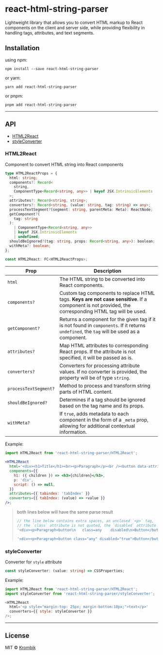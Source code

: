 # react-html-string-parser

Lightweight library that allows you to convert HTML markup to React components on the client and server side, while providing flexibility in handling tags, attributes, and text segments.

## Installation

using npm:

```
npm install --save react-html-string-parser
```

or yarn:

```
yarn add react-html-string-parser
```

or pnpm:

```
pnpm add react-html-string-parser
```

---

## API

- [HTML2React](#html2react)
- [styleConverter](#styleconverter)

### HTML2React

Component to convert HTML string into React components

```ts
type HTML2ReactProps = {
  html: string;
  components?: Record<
    string,
    ComponentType<Record<string, any>> | keyof JSX.IntrinsicElements
  >;
  attributes?: Record<string, string>;
  converters?: Record<string, (value: string, tag: string) => any>;
  processTextSegment?(segment: string, parentMeta: Meta): ReactNode;
  getComponent?(
    tag: string
  ):
    | ComponentType<Record<string, any>>
    | keyof JSX.IntrinsicElements
    | undefined;
  shouldBeIgnored?(tag: string, props: Record<string, any>): boolean;
  withMeta?: boolean;
};

const HTML2React: FC<HTML2ReactProps>;
```

| Prop                  | Description                                                                                                                                           |
| --------------------- | ----------------------------------------------------------------------------------------------------------------------------------------------------- |
| `html`                | The HTML string to be converted into React components.                                                                                                |
| `components?`         | Custom tag components to replace HTML tags. **Keys are not case sensitive**. If a component is not provided, the corresponding HTML tag will be used. |
| `getComponent?`       | Returns a component for the given tag if it is not found in `components`. If it returns `undefined`, the `tag` will be used as a component.           |
| `attributes?`         | Map HTML attributes to corresponding React props. If the attribute is not specified, it will be passed as is.                                         |
| `converters?`         | Converters for processing attribute values. If no converter is provided, the property will be of type `string`.                                       |
| `processTextSegment?` | Method to process and transform string parts of HTML content.                                                                                         |
| `shouldBeIgnored?`    | Determines if a tag should be ignored based on the tag name and its props.                                                                            |
| `withMeta?`           | If `true`, adds metadata to each component in the form of a `_meta` prop, allowing for additional contextual information.                             |

Example:

```jsx
import HTML2React from 'react-html-string-parser/HTML2React';

<HTML2React
  html='<div><h1>Title</h1><br><p>Paragraph</p><br /><button data-attribute="any" tabindex="1">Button</button>text</div>'
  components={{
    h1: ({ children }) => <h3>{children}</h3>,
    p: 'div',
    script: () => null,
  }}
  attributes={{ tabindex: 'tabIndex' }}
  converters={{ tabIndex: (value) => +value }}
/>;
```

> both lines below will have the same parse result
>
> ```js
> // the line below contains extra spaces, an unclosed `<p>` tag,
> // the `class` attribute is not quoted, the `disabled` attribute is a boolean
> '<div><p>Paragraph<button\n   class=any    disabled\n>Button</button>text</div>';
>
> '<div><p>Paragraph<button class="any" disabled="true">Button</button>text</p></div>';
> ```

### styleConverter

Converter for `style` attribute

```ts
const styleConverter: (value: string) => CSSProperties;
```

Example:

```js
import HTML2React from 'react-html-string-parser/HTML2React';
import styleConverter from 'react-html-string-parser/styleConverter';

<HTML2React
  html='<p style="margin-top: 25px; margin-bottom:10px;">text</p>'
  converters={{ style: styleConverter }}
/>;
```

---

## License

MIT © [Krombik](https://github.com/Krombik)
